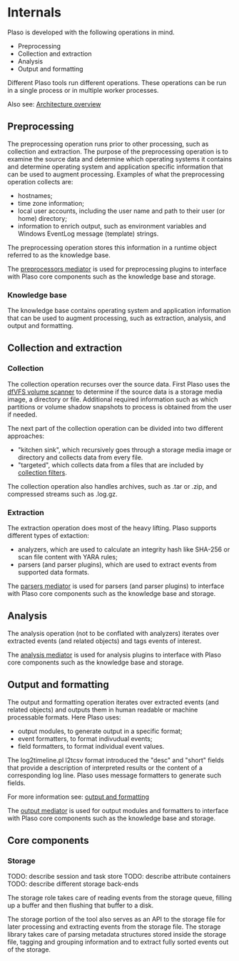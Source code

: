 # Internals

Plaso is developed with the following operations in mind.

* Preprocessing
* Collection and extraction
* Analysis
* Output and formatting

Different Plaso tools run different operations. These operations can be run in
a single process or in multiple worker processes.

Also see: [Architecture overview](https://docs.google.com/drawings/d/1WzB3rz50Kf89HtGQ0y28ozPCfTvMo_GVTCMpgAOziy8/preview)

## Preprocessing

The preprocessing operation runs prior to other processing, such as collection
and extraction. The purpose of the preprocessing operation is to examine the
source data and determine which operating systems it contains and determine
operating system and application specific information that can be used to
augment processing. Examples of what the preprocessing operation collects are:

* hostnames;
* time zone information;
* local user accounts, including the user name and path to their user (or home) directory;
* information to enrich output, such as environment variables and Windows EventLog message (template) strings.

The preprocessing operation stores this information in a runtime object
referred to as the knowledge base.

The [preprocessors mediator](https://plaso.readthedocs.io/en/latest/sources/api/plaso.preprocessors.html#module-plaso.preprocessors.mediator)
is used for preprocessing plugins to interface with Plaso core components such
as the knowledge base and storage.

### Knowledge base

The knowledge base contains operating system and application information that
can be used to augment processing, such as extraction, analysis, and output and
formatting.

## Collection and extraction

### Collection

The collection operation recurses over the source data. First Plaso uses the
[dfVFS volume scanner](https://dfvfs.readthedocs.io/en/latest/sources/developer/Helpers.html#volume-scanner)
to determine if the source data is a storage media image, a directory or file.
Additional required information such as which partitions or volume shadow
snapshots to process is obtained from the user if needed.

The next part of the collection operation can be divided into two different
approaches:

* "kitchen sink", which recursively goes through a storage media image or directory and collects data from every file.
* "targeted", which collects data from a files that are included by [collection filters](https://plaso.readthedocs.io/en/latest/sources/user/Collection-Filters.html).

The collection operation also handles archives, such as .tar or .zip, and
compressed streams such as .log.gz.

### Extraction

The extraction operation does most of the heavy lifting. Plaso supports
different types of extaction:

* analyzers, which are used to calculate an integrity hash like SHA-256 or scan file content with YARA rules;
* parsers (and parser plugins), which are used to extract events from supported data formats.

The [parsers mediator](https://plaso.readthedocs.io/en/latest/sources/api/plaso.parsers.html#module-plaso.parsers.mediator)
is used for parsers (and parser plugins) to interface with Plaso core
components such as the knowledge base and storage.

## Analysis

The analysis operation (not to be conflated with analyzers) iterates over
extracted events (and related objects) and tags events of interest.

The [analysis mediator](https://plaso.readthedocs.io/en/latest/sources/api/plaso.analysis.html#module-plaso.analysis.mediator)
is used for analysis plugins to interface with Plaso core components such as
the knowledge base and storage.

## Output and formatting

The output and formatting operation iterates over extracted events (and related
objects) and outputs them in human readable or machine processable formats. Here
Plaso uses:

* output modules, to generate output in a specific format;
* event formatters, to format indivudual events;
* field formatters, to format individual event values.

The log2timeline.pl l2tcsv format introduced the "desc" and "short" fields that
provide a description of interpreted results or the content of a corresponding
log line. Plaso uses message formatters to generate such fields.

For more information see: [output and formatting](https://plaso.readthedocs.io/en/latest/sources/user/Output-and-formatting.html)

The [output mediator](https://plaso.readthedocs.io/en/latest/sources/api/plaso.output.html#module-plaso.output.mediator)
is used for output modules and formatters to interface with Plaso core
components such as the knowledge base and storage.

## Core components

### Storage

TODO: describe session and task store
TODO: describe attribute containers
TODO: describe different storage back-ends

The storage role takes care of reading events from the storage queue, filling up
 a buffer and then flushing that buffer to a disk.

The storage portion of the tool also serves as an API to the storage file for
later processing and extracting events from the storage file. The storage
library takes care of parsing metadata structures stored inside the storage
file, tagging and grouping information and to extract fully sorted events out
of the storage.
